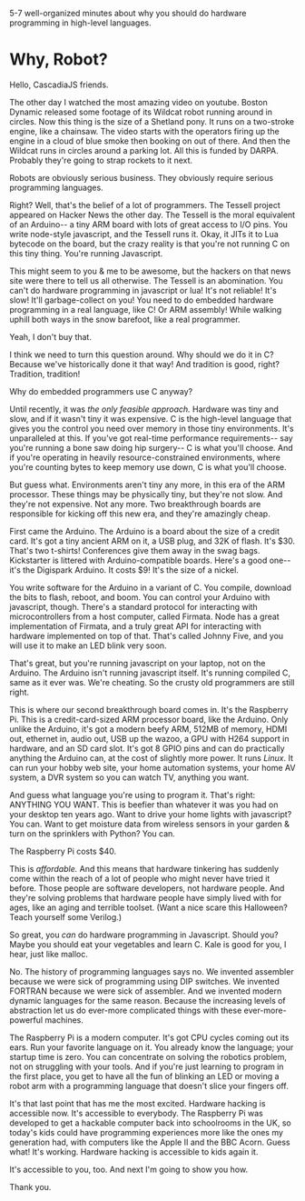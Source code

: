 5-7 well-organized minutes about why you should do hardware programming in high-level languages.

# Why, Robot?

Hello, CascadiaJS friends.

The other day I watched the most amazing video on youtube. Boston Dynamic released some footage of its Wildcat robot running around in circles. Now this thing is the size of a Shetland pony. It runs on a two-stroke engine, like a chainsaw. The video starts with the operators firing up the engine in a cloud of blue smoke then booking on out of there. And then the Wildcat runs in circles around a parking lot. All this is funded by DARPA. Probably they're going to strap rockets to it next.

Robots are obviously serious business. They obviously require serious programming languages.

Right? Well, that's the belief of a lot of programmers. The Tessell project appeared on Hacker News the other day. The Tessell is the moral equivalent of an Arduino-- a tiny ARM board with lots of great access to I/O pins. You write node-style javascript, and the Tessell runs it. Okay, it JITs it to Lua bytecode on the board, but the crazy reality is that you're not running C on this tiny thing. You're running Javascript.

This might seem to you & me to be awesome, but the hackers on that news site were there to tell us all otherwise. The Tessell is an abomination. You can't do hardware programming in javascript or lua! It's not reliable! It's slow! It'll garbage-collect on you! You need to do embedded hardware programming in a real language, like C! Or ARM assembly! While walking uphill both ways in the snow barefoot, like a real programmer.

Yeah, I don't buy that.

I think we need to turn this question around. Why should we do it in C? Because we've historically done it that way! And tradition is good, right? Tradition, tradition!

Why do embedded programmers use C anyway?

Until recently, it was *the only feasible approach.* Hardware was tiny and slow, and if it wasn't tiny it was expensive. C is the high-level language that gives you the control you need over memory in those tiny environments. It's unparalleled at this. If you've got real-time performance requirements-- say you're running a bone saw doing hip surgery-- C is what you'll choose. And if you're operating in heavily resource-constrained environments, where you're counting bytes to keep memory use down, C is what you'll choose.

But guess what. Environments aren't tiny any more, in this era of the ARM processor. These things may be physically tiny, but they're not slow. And they're not expensive. Not any more. Two breakthrough boards are responsible for kicking off this new era, and they're amazingly cheap. 

First came the Arduino. The Arduino is a board about the size of a credit card. It's got a tiny ancient ARM on it, a USB plug, and 32K of flash. It's $30. That's two t-shirts! Conferences give them away in the swag bags. Kickstarter is littered with Arduino-compatible boards. Here's a good one-- it's the Digispark Arduino. It costs $9! It's the size of a nickel.

You write software for the Arduino in a variant of C. You compile, download the bits to flash, reboot, and boom. You can control your Arduino with javascript, though. There's a standard protocol for interacting with microcontrollers from a host computer, called Firmata. Node has a great implementation of Firmata, and a truly great API for interacting with hardware implemented on top of that. That's called Johnny Five, and you will use it to make an LED blink very soon.

That's great, but you're running javascript on your laptop, not on the Arduino. The Arduino isn't running javascript itself. It's running compiled C, same as it ever was.  We're cheating. So the crusty old programmers are still right.

This is where our second breakthrough board comes in. It's the Raspberry Pi. This is a credit-card-sized ARM processor board, like the Arduino. Only unlike the Arduino, it's got a modern beefy ARM, 512MB of memory, HDMI out, ethernet in, audio out, USB up the wazoo, a GPU with H264 support in hardware, and an SD card slot. It's got 8 GPIO pins and can do practically anything the Arduino can, at the cost of slightly more power. It runs *Linux*. It can run your hobby web site, your home automation systems, your home AV system, a DVR system so you can watch TV, anything you want.

And guess what language you're using to program it. That's right: ANYTHING YOU WANT. This is beefier than whatever it was you had on your desktop ten years ago. Want to drive your home lights with javascript? You can. Want to get moisture data from wireless sensors in your garden & turn on the sprinklers with Python? You can.

The Raspberry Pi costs $40.

This is *affordable.* And this means that hardware tinkering has suddenly come within the reach of a lot of people who might never have tried it before. Those people are software developers, not hardware people. And they're solving problems that hardware people have simply lived with for ages, like an aging and terrible toolset. (Want a nice scare this Halloween? Teach yourself some Verilog.)


So great, you *can* do hardware programming in Javascript. Should you? Maybe you should eat your vegetables and learn C. Kale is good for you, I hear, just like malloc.

No. The history of programming languages says no. We invented assembler because we were sick of programming using DIP switches. We invented FORTRAN because we were sick of assembler. And we invented modern dynamic languages for the same reason. Because the increasing levels of abstraction let us do ever-more complicated things with these ever-more-powerful machines.

The Raspberry Pi is a modern computer. It's got CPU cycles coming out its ears. Run your favorite language on it. You already know the language; your startup time is zero. You can concentrate on solving the robotics problem, not on struggling with your tools. And if you're just learning to program in the first place, you get to have all the fun of blinking an LED or moving a robot arm with a programming language that doesn't slice your fingers off.

It's that last point that has me the most excited. Hardware hacking is accessible now. It's accessible to everybody. The Raspberry Pi was developed to get a hackable computer back into schoolrooms in the UK, so today's kids could have programming experiences more like the ones my generation had, with computers like the Apple II and the BBC Acorn. Guess what! It's working. Hardware hacking is accessible to kids again it.

It's accessible to you, too.  And next I'm going to show you how.

Thank you.
